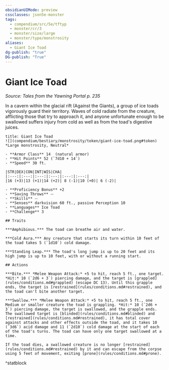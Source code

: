 ```yaml
---
obsidianUIMode: preview
cssclasses: json5e-monster
tags:
  - compendium/src/5e/tftyp
  - monster/cr/3
  - monster/size/large
  - monster/type/monstrosity
aliases:
  - Giant Ice Toad
dg-publish: "true"
DG-publish: "True"
---
```

# Giant Ice Toad
*Source: Tales from the Yawning Portal p. 235*  

In a cavern within the glacial rift (Against the Giants), a group of ice toads vigorously guard their territory. Waves of cold radiate from the creature, afflicting those that try to approach it, and anyone unfortunate enough to be swallowed suffers injury from cold as well as from the toad's digestive juices.

```ad-statblock
title: Giant Ice Toad
![](compendium/bestiary/monstrosity/token/giant-ice-toad.png#token)
*Large monstrosity, Neutral*

- **Armor Class** 14  (natural armor)
- **Hit Points** 52 (`7d10 + 14`)
- **Speed** 30 ft.

|STR|DEX|CON|INT|WIS|CHA|
|:---:|:---:|:---:|:---:|:---:|:---:|
|16 (+3)|13 (+1)|14 (+2)| 8 (-1)|10 (+0)| 6 (-2)|

- **Proficiency Bonus** +2
- **Saving Throws** ⏤
- **Skills** ⏤
- **Senses** darkvision 60 ft., passive Perception 10
- **Languages** Ice Toad
- **Challenge** 3

## Traits

***Amphibious.*** The toad can breathe air and water.

***Cold Aura.*** Any creature that starts its turn within 10 feet of the toad takes 5 (`1d10`) cold damage.

***Standing Leap.*** The toad's long jump is up to 20 feet and its high jump is up to 10 feet, with or without a running start.

## Actions

***Bite.*** *Melee Weapon Attack:* +5 to hit, reach 5 ft., one target. *Hit:* 10 (`2d6 + 3`) piercing damage, and the target is [grappled](rules/conditions.md#grappled) (escape DC 13). Until this grapple ends, the target is [restrained](rules/conditions.md#restrained), and the toad can't bite another target.

***Swallow.*** *Melee Weapon Attack:* +5 to hit, reach 5 ft., one Medium or smaller creature the toad is grappling. *Hit:* 10 (`2d6 + 3`) piercing damage, the target is swallowed, and the grapple ends. The swallowed target is [blinded](rules/conditions.md#blinded) and [restrained](rules/conditions.md#restrained), it has total cover against attacks and other effects outside the toad, and it takes 10 (`3d6`) acid damage and 11 (`2d10`) cold damage at the start of each of the toad's turns. The toad can have only one target swallowed at a time.

If the toad dies, a swallowed creature is no longer [restrained](rules/conditions.md#restrained) by it and can escape from the corpse using 5 feet of movement, exiting [prone](rules/conditions.md#prone).
```
^statblock